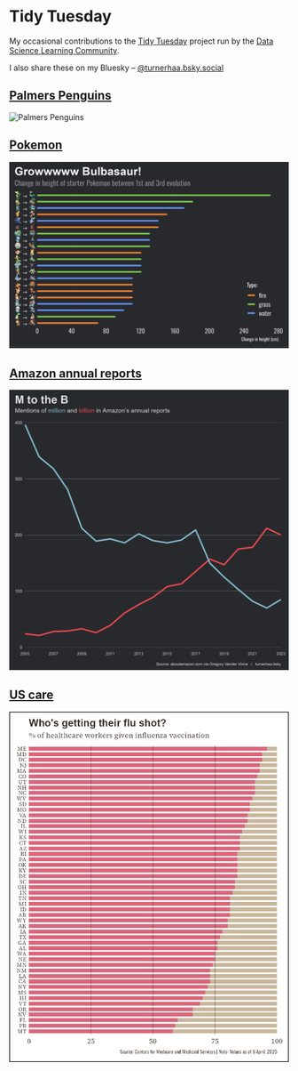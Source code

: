# Tidy Tuesday
My occasional contributions to the [Tidy Tuesday](https://github.com/rfordatascience/tidytuesday) project run by the [Data Science Learning Community](https://dslc.io/). 

I also share these on my Bluesky – [‪@turnerhaa.bsky.social](https://bsky.app/profile/turnerhaa.bsky.social)‬

## [Palmers Penguins](https://github.com/TurnerHaa/tidy-tuesday/blob/main/2025-04-15_Penguins)
![Palmers Penguins](https://github.com/TurnerHaa/tidy-tuesday/blob/main/2025-04-15_Pokemon/PalmerPenguins.png)

## [Pokemon](https://github.com/TurnerHaa/tidy-tuesday/blob/main/2025-04-01_Pokemon)
![Pokemon plot](https://github.com/TurnerHaa/tidy-tuesday/blob/main/2025-04-01_Pokemon/Pokemon.png)

## [Amazon annual reports](https://github.com/TurnerHaa/tidy-tuesday/blob/main/2025-03-25_Amazon_annual_reports)
![Amazon reports plot](https://github.com/TurnerHaa/tidy-tuesday/blob/main/2025-03-25_Amazon_annual_reports/2025-03-25_Amazon_annual_reports.png)

## [US care](https://github.com/TurnerHaa/tidy-tuesday/blob/main/2025-04-08_US_care)
![US care plot](https://github.com/TurnerHaa/tidy-tuesday/blob/main/2025-04-08_US_care/US_care.png)
